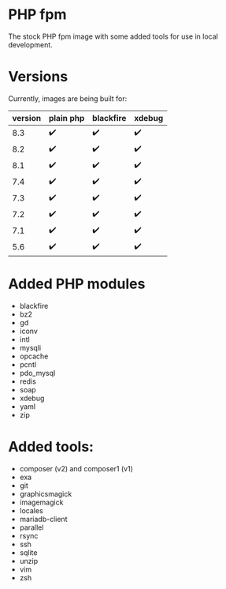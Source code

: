 # PHP fpm

The stock PHP fpm image with some added tools for use in local development.

# Versions

Currently, images are being built for:

| version | plain php | blackfire | xdebug |
|---------|-----------|-----------|--------|
| 8.3     | ✔️        | ✔️        | ✔️     |
| 8.2     | ✔️        | ✔️        | ✔️     |
| 8.1     | ✔️        | ✔️        | ✔️     |
| 7.4     | ✔️        | ✔️        | ✔️     |
| 7.3     | ✔️        | ✔️        | ✔️     |
| 7.2     | ✔️        | ✔️        | ✔️     |
| 7.1     | ✔️        | ✔️        | ✔️     |
| 5.6     | ✔️        | ✔️        | ✔️     |

# Added PHP modules
* blackfire
* bz2
* gd
* iconv
* intl
* mysqli
* opcache
* pcntl
* pdo_mysql
* redis
* soap
* xdebug
* yaml
* zip

# Added tools:
* composer (v2) and composer1 (v1)
* exa
* git
* graphicsmagick
* imagemagick
* locales
* mariadb-client
* parallel
* rsync
* ssh
* sqlite
* unzip
* vim
* zsh

